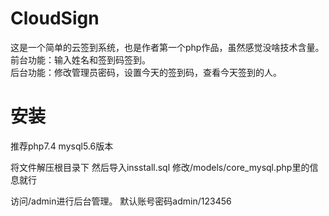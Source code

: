 # CloudSign
这是一个简单的云签到系统，也是作者第一个php作品，虽然感觉没啥技术含量。  
前台功能：输入姓名和签到码签到。  
后台功能：修改管理员密码，设置今天的签到码，查看今天签到的人。  
# 安装
推荐php7.4
mysql5.6版本

将文件解压根目录下
然后导入insstall.sql
修改/models/core_mysql.php里的信息就行

访问/admin进行后台管理。
默认账号密码admin/123456
